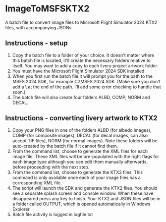 # ImageToMSFSKTX2

A batch file to convert image files to Microsoft Flight Simulator 2024 KTX2 files, with accompanying JSONs.

## Instructions - setup

1. Copy the batch file to a folder of your choice. It doesn't matter where this batch file is located, it'll create the necessary folders relative to itself. You may want to add a copy to each livery project artwork folder.
2. You must have the Microsoft Flight Simulator 2024 SDK installed.
3. When you first run the batch file it will prompt you for the path to the MSFS 2024 SDK, for example C:\MSFS 2024 SDK. (Make sure you don't add a \ at the end of the path. I'll add some error checking to handle that soon.)
4. The batch file will also create four folders ALBD, COMP, NORM and DECAL.

## Instructions - converting livery artwork to KTX2

1. Copy your PNG files in one of the folders ALBD (for albedo images), COMP (for composite images), DECAL (for decal images, can also accept TIF files), NORM (for normal images). Note these folders will be auto-created by the batch file if it cannot find them.
2. From the command list, choose to generate the XML files for each image file. These XML files will be pre-populated with the right flags for each image type although you can edit them manually afterwards, before proceeding with the next step.
3. From the command list, choose to generate the KTX2 files. This command is only available once each of your image files has a corresponding XML file.
4. The script will launch the SDK and generate the KTX2 files. You should see a separate splash screen and console window. When these have disappeared press any key to finish. Your KTX2 and JSON files will be in a folder called OUTPUT, which is opened automatically in Windows Explorer.
5. Batch file activity is logged in logfile.txt
